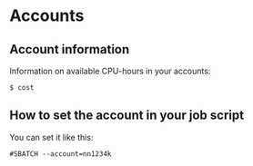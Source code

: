 # Accounts

## Account information

Information on available CPU-hours in your accounts:

```
$ cost
```

## How to set the account in your job script

You can set it like this:

```
#SBATCH --account=nn1234k
```
